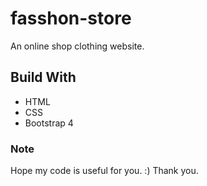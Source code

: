 # fasshon-store
An online shop clothing website.

## Build With
* HTML
* CSS
* Bootstrap 4

### Note
Hope my code is useful for you. :) Thank you.
